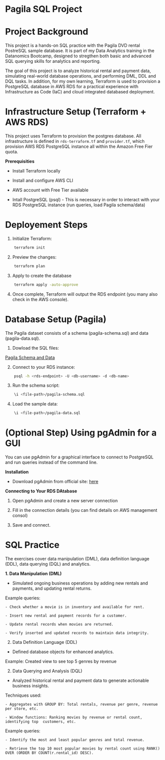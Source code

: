 # Pagila SQL Project

# Project Background

This project is a hands-on SQL practice with the Pagila DVD rental PostreSQL sample database. It is part of my Data Analytics training in the Datanomics Bootcamp, designed to stregthen both basic and advanced SQL querying skills for analytics and reporting.

The goal of this project is to analyze historical rental and payment data, simulating real-world database operations, and performing DML, DDL and DQL tasks. In addition, for my own learning, Terraform is used to provision a PostgreSQL database in AWS RDS for a practical experience with Infrastructure as Code (IaC) and cloud integrated databased deployment.

# Infrastructure Setup (Terraform + AWS RDS)

This project uses Terraform to provision the postgres database. All infrastructure is defined in `rds-terraform.tf` and `provider.tf`, which provision AWS RDS PostgreSQL instance all within the Amazon Free Fier quota.

**Prerequisities**

- Install Terraform locally

- Install and configure AWS CLI

- AWS account with Free Tier available

- Intall PostgreSQL (psql) - This is necessary in order to interact with your RDS PostgreSQL instance (run queries, load Pagila schema/data)

# Deployement Steps

1. Initialize Terraform:
```bash
    terraform init
```

2. Preview the changes:

```bash
    terraform plan
```

3. Apply to create the database
```bash
    terraform apply -auto-approve
```

4. Once complete, Terraform will output the RDS endpoint (you many also check in the AWS console).

# Database Setup (Pagila)

The Pagila dataset consists of a schema (pagila-schema.sql) and data (pagila-data.sql).

1. Dowload the SQL files:

<a href="https://github.com/devrimgunduz/pagila">Pagila Schema and Data</a>

2. Connect to your RDS instance:
```bash
    psql -h <rds-endpoint> -U <db-username> -d <db-name>
```

3. Run the schema script:
```bash
    \i <file-path>/pagila-schema.sql
```

4. Load the sample data:

```bash
    \i <file-path>/pagila-data.sql
```

# (Optional Step) Using pgAdmin for a GUI

You can use pgAdmin for a graphical interface to connect to PostgreSQL and run queries instead of the command line.

**Installation**

- Download pgAdmin from official site: <a href="https://www.pgadmin.org/download/">here</a>

**Connecting to Your RDS DAtabase**

1. Open pgAdmin and create a new server connection

2. Fill in the connection details (you can find details on AWS management consol)

3. Save and connect.

# SQL Practice 

The exercises cover data manipulation (DML), data definition language (DDL), data querying (DQL) and analytics.

**1. Data Manipulation (DML)**

- Simulated ongoing business operations by adding new rentals and payments, and updating rental returns.

Example queries:

    - Check whether a movie is in inventory and available for rent.

    - Insert new rental and payment records for a customer.

    - Update rental records when movies are returned.

    - Verify inserted and updated records to maintain data integrity.

2. Data Definition Language (DDL)

- Defined database objects for enhanced analytics.

Example: Created view to see top 5 genres by revenue

2. Data Querying and Analysis (DQL)

- Analyzed historical rental and payment data to generate actionable business insights.

Techniques used:

    - Aggregates with GROUP BY: Total rentals, revenue per genre, revenue per store, etc.

    - Window functions: Ranking movies by revenue or rental count, identifying top  customers, etc.

Example queries:

    - Identify the most and least popular genres and total revenue.

    - Retrieve the top 10 most popular movies by rental count using RANK() OVER (ORDER BY COUNT(r.rental_id) DESC).

